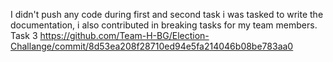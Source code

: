 I didn't push any code during first and second task i was tasked to write the documentation, i also contributed in breaking tasks for my team members.
Task 3 https://github.com/Team-H-BG/Election-Challange/commit/8d53ea208f28710ed94e5fa214046b08be783aa0
